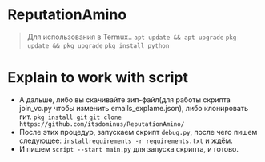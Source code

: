 # ReputationAmino
> Для использования в Termux..
```apt update && apt upgrade```
```pkg update && pkg upgrade```
```pkg install python```

# Explain to work with script
- А дальше, либо вы скачивайте зип-файл(для работы скрипта join_vc.py чтобы изменить emails_explame.json), либо клонировать гит.
```pkg install git```
```git clone https://github.com/itsdominus/ReputationAmino/```
- После этих процедур, запускаем скрипт ```debug.py```, после чего пишем следующее: ```installrequirements -r requirements.txt``` и ждём.
- И пишем ```script --start main.py``` для запуска скрипта, и готово.
